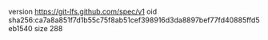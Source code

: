 version https://git-lfs.github.com/spec/v1
oid sha256:ca7a8a851f7d1b55c75f8ab51cef398916d3da8897bef77fd40885ffd5eb1540
size 288
